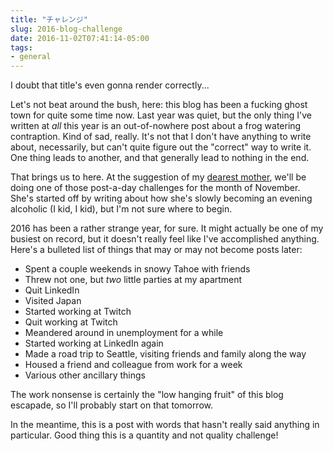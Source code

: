 ```yaml
---
title: "チャレンジ"
slug: 2016-blog-challenge
date: 2016-11-02T07:41:14-05:00
tags:
- general
---
```

I doubt that title's even gonna render correctly...

Let's not beat around the bush, here: this blog has been a fucking ghost town for quite some time now. Last year was quiet, but the only thing I've written at _all_ this year is an out-of-nowhere post about a frog watering contraption. Kind of sad, really. It's not that I don't have anything to write about, necessarily, but can't quite figure out the "correct" way to write it. One thing leads to another, and that generally lead to nothing in the end.

That brings us to here. At the suggestion of my [dearest mother](http://mom28kids.com/2016/11/blog-throwdown-2016/), we'll be doing one of those post-a-day challenges for the month of November. She's started off by writing about how she's slowly becoming an evening alcoholic (I kid, I kid), but I'm not sure where to begin.

2016 has been a rather strange year, for sure. It might actually be one of my busiest on record, but it doesn't really feel like I've accomplished anything. Here's a bulleted list of things that may or may not become posts later:

- Spent a couple weekends in snowy Tahoe with friends
- Threw not one, but _two_ little parties at my apartment
- Quit LinkedIn
- Visited Japan
- Started working at Twitch
- Quit working at Twitch
- Meandered around in unemployment for a while
- Started working at LinkedIn again
- Made a road trip to Seattle, visiting friends and family along the way
- Housed a friend and colleague from work for a week
- Various other ancillary things

The work nonsense is certainly the "low hanging fruit" of this blog escapade, so I'll probably start on that tomorrow.

In the meantime, this is a post with words that hasn't really said anything in particular. Good thing this is a quantity and not quality challenge!
